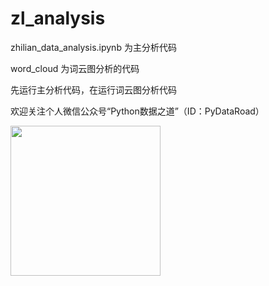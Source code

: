 # zl_analysis

zhilian_data_analysis.ipynb 为主分析代码

word_cloud 为词云图分析的代码

先运行主分析代码，在运行词云图分析代码

欢迎关注个人微信公众号“Python数据之道”（ID：PyDataRoad）

<img src="http://oqb5ftrdh.bkt.clouddn.com/17-6-14/55662557.jpg" width="240" height="240"/>
